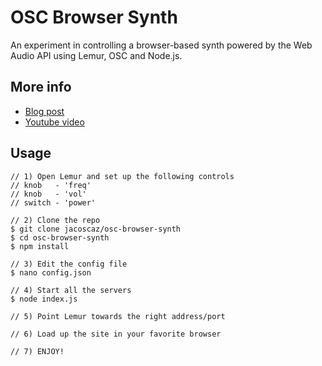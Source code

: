 OSC Browser Synth
=================

An experiment in controlling a browser-based synth powered by the Web Audio API using Lemur, OSC and Node.js.

More info
---------

- [Blog post](http://www.jacoscaz.com/there-s-a-lemur-playing-with-my-browser)
- [Youtube video](https://www.youtube.com/watch?v=e2CMFGEon0U)

Usage
-----

```
// 1) Open Lemur and set up the following controls
// knob   - 'freq'
// knob   - 'vol'
// switch - 'power'

// 2) Clone the repo
$ git clone jacoscaz/osc-browser-synth
$ cd osc-browser-synth
$ npm install

// 3) Edit the config file
$ nano config.json

// 4) Start all the servers
$ node index.js

// 5) Point Lemur towards the right address/port

// 6) Load up the site in your favorite browser

// 7) ENJOY!
```
